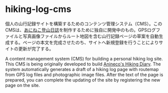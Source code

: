 # hiking-log-cms
個人の山行記録サイトを構築するためのコンテンツ管理システム（CMS）。このCMSは、[あにねこ登山日誌](https://anineco.org/)を制作するために独自に開発中のもの。GPSログファイルと写真画像ファイルからルート地図を含む山行記録ページの草案を自動生成する。ページの本文を完成させたのち、サイトへ新規登録を行うことによりサイトの更新が完了する。

A content management system (CMS) for building a personal hiking log site. This CMS is being originally developed to build [Anineco's Hiking Diary](https://anineco.org/). The system automatically generates a draft of a hiking log page with routemap from GPS log files and photographic image files. After the text of the page is prepared, you can complete the updating of the site by registering the new page on the site.
